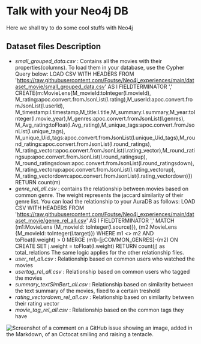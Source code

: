 # Talk with your Neo4j DB
Here we shall try to do some cool stuffs with Neo4j

## Dataset files Description
* *small_grouped_data.csv* : Contains all the movies with their properties(columns). To load them in your database, use the Cypher Query below:
LOAD CSV WITH HEADERS FROM 'https://raw.githubusercontent.com/Foutse/Neo4j_experiences/main/dataset_movie/small_grouped_data.csv' AS l FIELDTERMINATOR ',' CREATE(m:MovieLens{M_movieId:toInteger(l.movieId),
M_rating:apoc.convert.fromJsonList(l.rating),M_userId:apoc.convert.fromJsonList(l.userId),
M_timestamp:l.timestamp,M_title:l.title,M_summary:l.summary,M_year:toInteger(l.movie_year),M_genres:apoc.convert.fromJsonList(l.genres),
M_Avg_rating:toFloat(l.Avg_rating),M_unique_tags:apoc.convert.fromJsonList(l.unique_tags),
M_unique_Uid_tags:apoc.convert.fromJsonList(l.unique_Uid_tags),M_round_ratings:apoc.convert.fromJsonList(l.round_ratings),
M_rating_vector:apoc.convert.fromJsonList(l.rating_vector),M_round_ratingsup:apoc.convert.fromJsonList(l.round_ratingsup),
M_round_ratingsdown:apoc.convert.fromJsonList(l.round_ratingsdown),M_rating_vectorup:apoc.convert.fromJsonList(l.rating_vectorup),
M_rating_vectordown:apoc.convert.fromJsonList(l.rating_vectordown)}) RETURN count(m)
* *genre_rel_all.csv* : contains the relationship between movies based on common genre. The weight represents the jaccard similarity of their genre list. You can load the relationship to your AuraDB as follows:
LOAD CSV WITH HEADERS FROM 'https://raw.githubusercontent.com/Foutse/Neo4j_experiences/main/dataset_movie/genre_rel_all.csv' AS l FIELDTERMINATOR ',' 
  MATCH (m1:MovieLens {M_movieId: toInteger(l.source)}), (m2:MovieLens {M_movieId: toInteger(l.target)})
   WHERE m1 <> m2 AND toFloat(l.weight) > 0
   MERGE (m1)-[j:COMMON_GENRES]-(m2)
   ON CREATE SET j.weight = toFloat(l.weight)
RETURN count(j) as total_relations
The same logic applies for the other relationship files.
* *user_rel_all.csv* : Relationship based on common users who watched the movies
* *usertag_rel_all.csv* : Relationship based on common users who tagged the movies
* *summary_textSimBert_all.csv* : Relationship based on similarity between the text summary of the movies, fixed to a certain treshold
* *rating_vectordown_rel_all.csv* : Relationship based on similarity between their rating vector
* *movie_tag_rel_all.csv* : Relationship based on the common tags they have

![Screenshot of a comment on a GitHub issue showing an image, added in the Markdown, of an Octocat smiling and raising a tentacle.](https://myoctocat.com/assets/images/base-octocat.svg)
